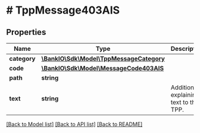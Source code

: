 # # TppMessage403AIS

## Properties

Name | Type | Description | Notes
------------ | ------------- | ------------- | -------------
**category** | [**\BankIO\Sdk\Model\TppMessageCategory**](TppMessageCategory.md) |  | 
**code** | [**\BankIO\Sdk\Model\MessageCode403AIS**](MessageCode403AIS.md) |  | 
**path** | **string** |  | [optional] 
**text** | **string** | Additional explaining text to the TPP. | [optional] 

[[Back to Model list]](../../README.md#documentation-for-models) [[Back to API list]](../../README.md#documentation-for-api-endpoints) [[Back to README]](../../README.md)


